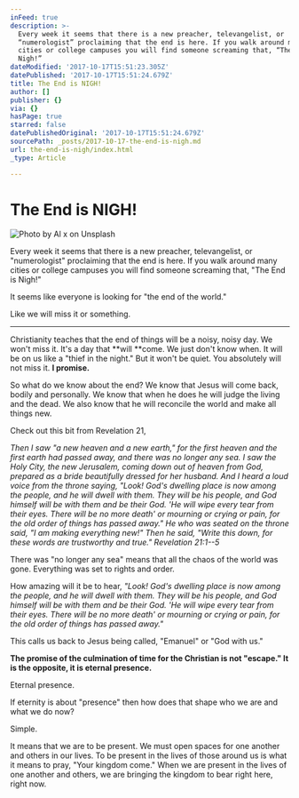 ```yaml
---
inFeed: true
description: >-
  Every week it seems that there is a new preacher, televangelist, or
  “numerologist” proclaiming that the end is here. If you walk around many
  cities or college campuses you will find someone screaming that, “The End is
  Nigh!”
dateModified: '2017-10-17T15:51:23.305Z'
datePublished: '2017-10-17T15:51:24.679Z'
title: The End is NIGH!
author: []
publisher: {}
via: {}
hasPage: true
starred: false
datePublishedOriginal: '2017-10-17T15:51:24.679Z'
sourcePath: _posts/2017-10-17-the-end-is-nigh.md
url: the-end-is-nigh/index.html
_type: Article

---
```

# The End is NIGH!
![Photo by Al x on Unsplash](https://the-grid-user-content.s3-us-west-2.amazonaws.com/56824436-38c3-404f-aabc-29a3bce031a2.jpg)

Every week it seems that there is a new preacher, televangelist, or "numerologist" proclaiming that the end is here. If you walk around many cities or college campuses you will find someone screaming that, "The End is Nigh!"

It seems like everyone is looking for "the end of the world."

Like we will miss it or something.

---

Christianity teaches that the end of things will be a noisy, noisy day. We won't miss it. It's a day that **will **come. We just don't know when. It will be on us like a "thief in the night." But it won't be quiet. You absolutely will not miss it. **I promise.**

So what do we know about the end? We know that Jesus will come back, bodily and personally. We know that when he does he will judge the living and the dead. We also know that he will reconcile the world and make all things new.

Check out this bit from Revelation 21,

_Then I saw "a new heaven and a new earth," for the first heaven and the first earth had passed away, and there was no longer any sea. I saw the Holy City, the new Jerusalem, coming down out of heaven from God, prepared as a bride beautifully dressed for her husband. And I heard a loud voice from the throne saying, "Look! God's dwelling place is now among the people, and he will dwell with them. They will be his people, and God himself will be with them and be their God. 'He will wipe every tear from their eyes. There will be no more death' or mourning or crying or pain, for the old order of things has passed away." He who was seated on the throne said, "I am making everything new!" Then he said, "Write this down, for these words are trustworthy and true." Revelation 21:1--5_

There was "no longer any sea" means that all the chaos of the world was gone. Everything was set to rights and order.

How amazing will it be to hear, _"Look! God's dwelling place is now among the people, and he will dwell with them. They will be his people, and God himself will be with them and be their God. 'He will wipe every tear from their eyes. There will be no more death' or mourning or crying or pain, for the old order of things has passed away."_

This calls us back to Jesus being called, "Emanuel" or "God with us."

**The promise of the culmination of time for the Christian is not "escape." It is the opposite, it is eternal presence.**

Eternal presence.

If eternity is about "presence" then how does that shape who we are and what we do now?

Simple.

It means that we are to be present. We must open spaces for one another and others in our lives. To be present in the lives of those around us is what it means to pray, "Your kingdom come." When we are present in the lives of one another and others, we are bringing the kingdom to bear right here, right now.